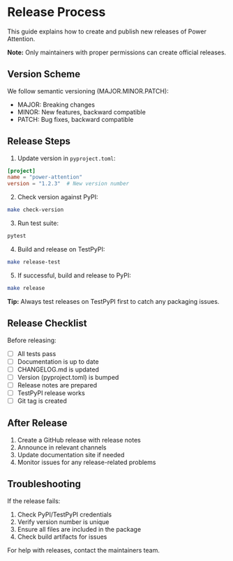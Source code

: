 # Release Process

This guide explains how to create and publish new releases of Power Attention.

<div className="bg-purple-50 border-l-4 border-purple-500 p-4 my-6">
  <p className="text-purple-700">
    <strong>Note:</strong> Only maintainers with proper permissions can create official releases.
  </p>
</div>

## Version Scheme

We follow semantic versioning (MAJOR.MINOR.PATCH):

- MAJOR: Breaking changes
- MINOR: New features, backward compatible
- PATCH: Bug fixes, backward compatible

## Release Steps

1. Update version in `pyproject.toml`:
```toml
[project]
name = "power-attention"
version = "1.2.3"  # New version number
```

2. Check version against PyPI:
```bash
make check-version
```

3. Run test suite:
```bash
pytest
```

4. Build and release on TestPyPI:
```bash
make release-test
```

5. If successful, build and release to PyPI:
```bash
make release
```

<div className="bg-blue-50 border-l-4 border-blue-500 p-4 my-6">
  <p className="text-blue-700">
    <strong>Tip:</strong> Always test releases on TestPyPI first to catch any packaging issues.
  </p>
</div>

## Release Checklist

Before releasing:

- [ ] All tests pass
- [ ] Documentation is up to date
- [ ] CHANGELOG.md is updated
- [ ] Version (pyproject.toml) is bumped
- [ ] Release notes are prepared
- [ ] TestPyPI release works
- [ ] Git tag is created

## After Release

1. Create a GitHub release with release notes
2. Announce in relevant channels
3. Update documentation site if needed
4. Monitor issues for any release-related problems

## Troubleshooting

If the release fails:

1. Check PyPI/TestPyPI credentials
2. Verify version number is unique
3. Ensure all files are included in the package
4. Check build artifacts for issues

For help with releases, contact the maintainers team. 